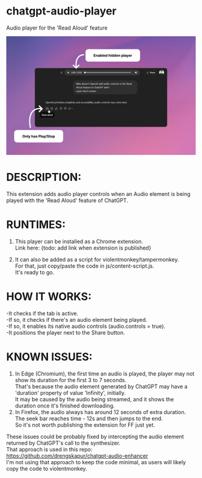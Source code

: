 # chatgpt-audio-player

Audio player for the 'Read Aloud' feature

![Screenshot of the extension](images/promo-screenshot.png)

# DESCRIPTION:

This extension adds audio player controls when an Audio element is being played with the 'Read Aloud' feature of ChatGPT.

# RUNTIMES:

1. This player can be installed as a Chrome extension.  
   Link here: {todo: add link when extension is published}

2. It can also be added as a script for violentmonkey/tampermonkey.  
   For that, just copy/paste the code in js/content-script.js.  
   It's ready to go.

# HOW IT WORKS:

-It checks if the tab is active.  
-If so, it checks if there's an audio element being played.  
-If so, it enables its native audio controls (audio.controls = true).  
-It positions the player next to the Share button.

# KNOWN ISSUES:

1. In Edge (Chromium), the first time an audio is played, the player may not show its duration for the first 3 to 7 seconds.  
   That's because the audio element generated by ChatGPT may have a 'duration' property of value 'Infinity', initially.  
   It may be caused by the audio being streamed, and it shows the duration once it's finished downloading.
2. In Firefox, the audio always has around 12 seconds of extra duration. The seek bar reaches time - 12s and then jumps to the end.  
   So it's not worth publishing the extension for FF just yet.

These issues could be probably fixed by intercepting the audio element returned by ChatGPT's call to the synthesizer.  
That approach is used in this repo: https://github.com/drengskapur/chatgpt-audio-enhancer  
I'm not using that approach to keep the code minimal, as users will likely copy the code to violentmonkey.
